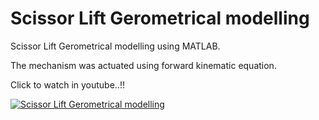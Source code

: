 # Scissor Lift Gerometrical modelling

Scissor Lift Gerometrical modelling using MATLAB.

The mechanism was actuated using forward kinematic equation.

Click to watch in youtube..!!

[![Scissor Lift Gerometrical modelling](https://img.youtube.com/vi/xFWob1uUYV8/0.jpg)](https://www.youtube.com/watch?v=xFWob1uUYV8)
